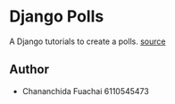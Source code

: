 # Django Polls

A Django tutorials to create a polls.
[source](https://docs.djangoproject.com/en/2.2/intro/)

## Author
 -  Chananchida Fuachai 6110545473